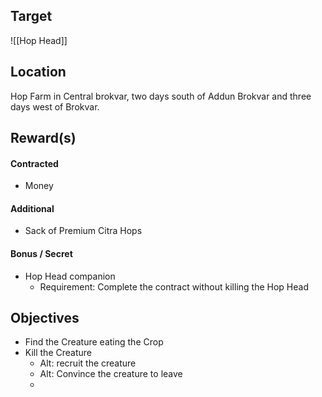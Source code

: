 ## Target
![[Hop Head]]

## Location

Hop Farm in Central brokvar, two days south of Addun Brokvar and three days west of Brokvar.

## Reward(s)
#### Contracted
- Money
#### Additional
- Sack of Premium Citra Hops
#### Bonus / Secret
- Hop Head companion
	- Requirement: Complete the contract without killing the Hop Head

## Objectives
- Find the Creature eating the Crop
- Kill the Creature
	- Alt: recruit the creature
	- Alt: Convince the creature to leave
	- 